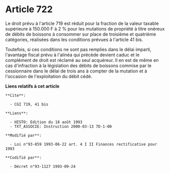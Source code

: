 # Article 722

Le droit prévu à l'article 719 est réduit pour la fraction de la valeur taxable supérieure à 150.000 F à 2 % pour les
mutations de propriété à titre onéreux de débits de boissons à consommer sur place de troisième et quatrième catégories,
réalisées dans les conditions prévues à l'article 41 bis.

Toutefois, si ces conditions ne sont pas remplies dans le délai imparti, l'avantage fiscal prévu à l'alinéa qui précède
devient caduc et le complément de droit est réclamé au seul acquéreur. Il en est de même en cas d'infraction à la législation
des débits de boissons commise par le cessionnaire dans le délai de trois ans à compter de la mutation et à l'occasion de
l'exploitation du débit cédé.

**Liens relatifs à cet article**

	**Cite**:

	  - CGI 719, 41 bis

	**Liens**:

	  - HISTO: Edition du 18 août 1993
	  - TXT_ASSOCIE: Instruction 2000-03-13 7D-1-00

	**Modifié par**:

	  - Loi n°93-859 1993-06-22 art. 4 I II Finances rectificative pour 1993

	**Codifié par**:

	  - Décret n°93-1127 1993-09-24
